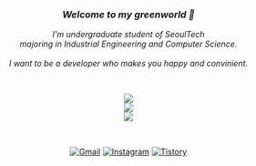 <p align="center">
 <h3 align="center"><i>Welcome to my greenworld 🌱</i></h5>
<p align="center">
 <i>I'm undergraduate student of SeoulTech <br/>majoring in Industrial Engineering and Computer Science.</i>
 <br/>
 <br/>
 <i>I want to be a developer who makes you happy and convinient.</i>
</p>
<br/>
<p align="center">
  <a href="https://skillicons.dev">
   <img src="https://skillicons.dev/icons?i=c,java,python,dart,kotlin" />
   <br/>
   <img src="https://skillicons.dev/icons?i=spring,aws,gcp,firebase,docker,jenkins" />
   <br/>
   <img src="https://skillicons.dev/icons?i=flutter,androidstudio,figma,git,vim,linux" />
  </a>
</p>
<br/>
<p align="center">
 <a href="eun61n@gmail.com"><img alt="Gmail" src="https://img.shields.io/badge/Gmail-D14836?style=for-the-badge&logo=gmail&logoColor=white"/></a>
<a href="https://www.instagram.com/eun61n/" target="_blank"><img alt="Instagram" src="https://img.shields.io/badge/Instagram-E4405F?style=for-the-badge&logo=instagram&logoColor=white"/></a>
 <a href="https://eunbin00.tistory.com" target="_blank"> <img alt="Tistory" src="https://img.shields.io/badge/Tech%20Blog-555263?style=for-the-badge&logoColor=white&logo=Tistory"/></a>
<!--  <a href="https://blog.naver.com/hellomygreenworld" target="_blank"><img alt="Naver Blog" src="https://img.shields.io/badge/Daily%20Blog-FFFFFF?style=for-the-badge&logoColor=white&logo=Naver&logoColor=white"/></a> -->
</p>

 <br/>
 <br/>

 <!-- ![Anurag's GitHub stats](https://github-readme-stats.vercel.app/api?username=eun61n00&show_icons=true&theme=dart&count_private=true&show_icons=true)
 [![Solved.ac
프로필](http://mazassumnida.wtf/api/generate_badge?boj=eun61n)](https://solved.ac/eun61n)
 </div> -->

<!---
eun61n00/eun61n00 is a ✨ special ✨ repository because its `README.md` (this file) appears on your GitHub profile.
You can click the Preview link to take a look at your changes.
--->
